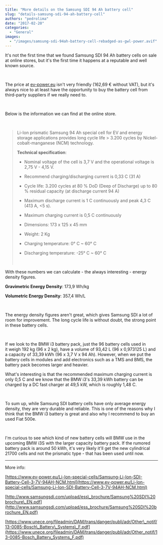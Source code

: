 ```yaml
---
title: "More details on the Samsung SDI 94 Ah battery cell"
slug: "details-samsung-sdi-94-ah-battery-cell"
authors: "pedrolima"
date: "2017-02-20"
categories:
  - "General"
images:
  - "/images/samsung-sdi-94ah-battery-cell-rebadged-as-gwl-power.avif"
---
```


It's not the first time that we found Samsung SDI 94 Ah battery cells on sale at online stores, but it's the first time it happens at a reputable and well known source.

 

The price at [ev-power.eu](https://www.ev-power.eu/Li-Ion-special-cells/Samsung-Li-Ion-SDI-Battery-Cell-3-7V-94AH-NCM.html) isn't very friendly (162,69 € without VAT), but it's always nice to at least have the opportunity to buy the battery cell from third-party suppliers if we really need to.

 

Below is the information we can find at the online store.

 

> Li-Ion prismatic Samsung 94 Ah special cell for EV and energy storage applications provides long cycle life > 3.200 cycles by Nickel-cobalt-manganese (NCM) technology.
> 
> **Technical specification**:
> 
> - Nominal voltage of the cell is 3,7 V and the operational voltage is 2,75 V - 4,15 V.
> 
> - Recommend charging/discharging current is 0,33 C (31 A)
> 
> - Cycle life: 3.200 cycles at 80 % DoD (Deep of Discharge) up to 80 % residual capacity (at discharge current 94 A)
> 
> - Maximum discharge current is 1 C continuously and peak 4,3 C (413 A, <5 s).
> 
> - Maximum charging current is 0,5 C continuously
> 
> - Dimensions: 173 x 125 x 45 mm
> 
> - Weight: 2 Kg
> 
> - Charging temperature: 0° C ~ 60° C
> 
> - Discharging temperature: -25° C ~ 60° C
> 
>  

With these numbers we can calculate - the always interesting - energy density figures.

**Gravimetric Energy Density**: 173,9 Wh/kg

**Volumetric Energy Density**: 357,4 Wh/L

 

The energy density figures aren't great, which gives Samsung SDI a lot of room for improvement. The long cycle life is without doubt, the strong point in these battery cells.

 

If we look to the BMW i3 battery pack, just the 96 battery cells used in it weigh 192 kg (96 x 2 kg), have a volume of 93,42 L (96 x 0,973125 L) and a capacity of 33,39 kWh (96 x 3,7 V x 94 Ah). However, when we put the battery cells in modules and add electronics such as a TMS and BMS, the battery pack becomes larger and heavier.

What's interesting is that the recommended maximum charging current is only 0,5 C and we know that the BMW i3's 33,39 kWh battery can be charged by a DC fast charger at 49,5 kW, which is roughly 1,48 C.

 

To sum up, while Samsung SDI battery cells have only average energy density, they are very durable and reliable. This is one of the reasons why I think that the BMW i3 battery is great and also why I recommend to buy an used Fiat 500e.

 

I'm curious to see which kind of new battery cells will BMW use in the upcoming BMW i3S with the larger capacity battery pack. If the rumored battery pack is around 50 kWh, it's very likely it'll get the new cylindrical 21700 cells and not the prismatic type - that has been used until now.

---

More info:

[https://www.ev-power.eu/Li-Ion-special-cells/Samsung-Li-Ion-SDI-Battery-Cell-3-7V-94AH-NCM.html](https://www.ev-power.eu/Li-Ion-special-cells/Samsung-Li-Ion-SDI-Battery-Cell-3-7V-94AH-NCM.html)

[http://www.samsungsdi.com/upload/ess\_brochure/Samsung%20SDI%20brochure\_EN.pdf](http://www.samsungsdi.com/upload/ess_brochure/Samsung%20SDI%20brochure_EN.pdf)

[https://www.unece.org/fileadmin/DAM/trans/danger/publi/adr/Other\_notif/13-0085-Bosch\_Battery\_Systems\_F.pdf](https://www.unece.org/fileadmin/DAM/trans/danger/publi/adr/Other_notif/13-0085-Bosch_Battery_Systems_F.pdf)
